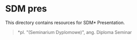 # SDM pres

This directory contains resources for SDM* Presentation.

> *pl. "(Seminarium Dyplomowe)", ang. Diploma Seminar

